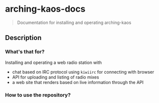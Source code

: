# arching-kaos-docs

> Documentation for installing and operating arching-kaos

## Description

### What's that for?

Installing and operating a web radio station with
- chat based on IRC protocol using `kiwiirc` for connecting with browser
- API for uploading and listing of radio mixes
- a web site that renders based on live information through the API

### How to use the repository?


